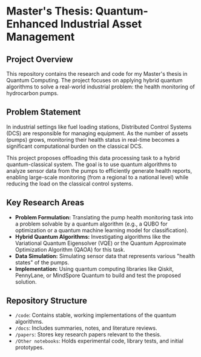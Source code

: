 # Master's Thesis: Quantum-Enhanced Industrial Asset Management

## Project Overview

This repository contains the research and code for my Master's thesis in Quantum Computing. The project focuses on applying hybrid quantum algorithms to solve a real-world industrial problem: the health monitoring of hydrocarbon pumps.

## Problem Statement

In industrial settings like fuel loading stations, Distributed Control Systems (DCS) are responsible for managing equipment. As the number of assets (pumps) grows, monitoring their health status in real-time becomes a significant computational burden on the classical DCS.

This project proposes offloading this data processing task to a hybrid quantum-classical system. The goal is to use quantum algorithms to analyze sensor data from the pumps to efficiently generate health reports, enabling large-scale monitoring (from a regional to a national level) while reducing the load on the classical control systems.

## Key Research Areas

*   **Problem Formulation:** Translating the pump health monitoring task into a problem solvable by a quantum algorithm (e.g., a QUBO for optimization or a quantum machine learning model for classification).
*   **Hybrid Quantum Algorithms:** Investigating algorithms like the Variational Quantum Eigensolver (VQE) or the Quantum Approximate Optimization Algorithm (QAOA) for this task.
*   **Data Simulation:** Simulating sensor data that represents various "health states" of the pumps.
*   **Implementation:** Using quantum computing libraries like Qiskit, PennyLane, or MindSpore Quantum to build and test the proposed solution.

## Repository Structure

*   `/code`: Contains stable, working implementations of the quantum algorithms.
*   `/docs`: Includes summaries, notes, and literature reviews.
*   `/papers`: Stores key research papers relevant to the thesis.
*   `/Other notebooks`: Holds experimental code, library tests, and initial prototypes.